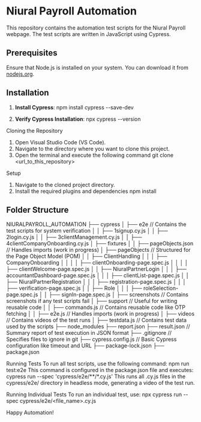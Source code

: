 # Niural Payroll Automation
This repository contains the automation test scripts for the Niural Payroll webpage. The test scripts are written in JavaScript using Cypress.

## Prerequisites
Ensure that Node.js is installed on your system. You can download it from [nodejs.org](https://nodejs.org/).

## Installation
1. **Install Cypress**:
   npm install cypress --save-dev

2. **Verify Cypress Installation**:
   npx cypress --version

Cloning the Repository
  1. Open Visual Studio Code (VS Code).
  2. Navigate to the directory where you want to clone this project.
  3. Open the terminal and execute the following command
     git clone <url_to_this_repository>

Setup
  1. Navigate to the cloned project directory.
  2. Install the required plugins and dependencies
     npm install

## Folder Structure
NIURALPAYROLL_AUTOMATION
├── cypress
│ ├── e2e // Contains the test scripts for system verification
│ │ ├── 1signup.cy.js
│ │ ├── 2login.cy.js
│ │ ├── 3clientManagement.cy.js
│ │ ├── 4clientCompanyOnboarding.cy.js
│ ├── fixtures
│ │ ├── pageObjects.json // Handles imports (work in progress)
│ ├── pageObjects // Structured for the Page Object Model (POM)
│ │ ├── ClientHandling
│ │ │ ├── CompanyOnboarding
│ │ │ │ ├── clientOnboarding-page.spec.js
│ │ │ │ ├── clientWelcome-page.spec.js
│ │ ├── NiuralPartnerLogin
│ │ │ ├── accountantDashboard-page.spec.js
│ │ │ ├── clientList-page.spec.js
│ │ ├── NiuralPartnerRegistration
│ │ │ ├── registration-page.spec.js
│ │ │ ├── verification-page.spec.js
│ │ ├── Role
│ │ │ ├── roleSelection-page.spec.js
│ │ ├── signIn-page.spec.js
│ ├── screenshots // Contains screenshots if any test scripts fail
│ ├── support // Useful for writing reusable code
│ │ ├── commands.js // Contains reusable code like OTP fetching
│ │ ├── e2e.js // Handles imports (work in progress)
│ ├── videos // Contains videos of the test runs
│ ├── testdata.js // Contains test data used by the scripts
├── node_modules
├── report.json
├── result.json // Summary report of test execution in JSON format
├── .gitignore // Specifies files to ignore in git
├── cypress.config.js // Basic Cypress configuration like timeout and URL
├── package-lock.json
├── package.json

Running Tests
To run all test scripts, use the following command: 
    npm run test:e2e
This command is configured in the package.json file and executes:
    cypress run --spec 'cypress/e2e/**/*.cy.js'
This runs all .cy.js files in the cypress/e2e/ directory in headless mode, generating a video of the test run.

Running Individual Tests
To run an individual test, use:
  npx cypress run --spec cypress/e2e/<file_name>.cy.js

Happy Automation!
